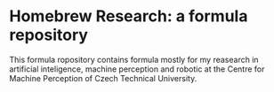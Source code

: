 # Homebrew Research: a formula repository

This formula ropository contains formula mostly for my reasearch in artificial inteligence, machine perception and robotic at the Centre for Machine Perception of Czech Technical University.
